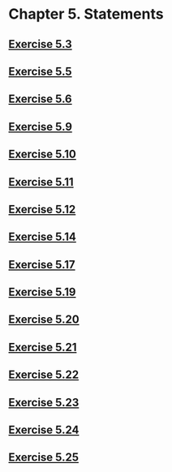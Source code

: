 # Chapter 5. Statements

## [Exercise 5.3](src/5.03.cpp)

## [Exercise 5.5](src/5.05.cpp)

## [Exercise 5.6](src/5.06.cpp)

## [Exercise 5.9](src/5.09.cpp)

## [Exercise 5.10](src/5.10.cpp)

## [Exercise 5.11](src/5.11.cpp)

## [Exercise 5.12](src/5.12.cpp)

## [Exercise 5.14](src/5.14.cpp)

## [Exercise 5.17](src/5.17.cpp)

## [Exercise 5.19](src/5.19.cpp)

## [Exercise 5.20](src/5.20.cpp)

## [Exercise 5.21](src/5.21.cpp)

## [Exercise 5.22](src/5.22.cpp)

## [Exercise 5.23](src/5.23.cpp)

## [Exercise 5.24](src/5.24.cpp)

## [Exercise 5.25](src/5.25.cpp)

